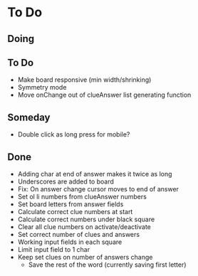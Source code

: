 # To Do


## Doing




## To Do

- Make board responsive (min width/shrinking)
- Symmetry mode
- Move onChange out of clueAnswer list generating function


## Someday

- Double click as long press for mobile?


## Done

- Adding char at end of answer makes it twice as long
- Underscores are added to board
- Fix: On answer change cursor moves to end of answer
- Set ol li numbers from clueAnswer numbers
- Set board letters from answer fields
- Calculate correct clue numbers at start
- Calculate correct numbers under black square
- Clear all clue numbers on activate/deactivate
- Set correct number of clues and answers
- Working input fields in each square
- Limit input field to 1 char
- Keep set clues on number of answers change
  - Save the rest of the word (currently saving first letter)